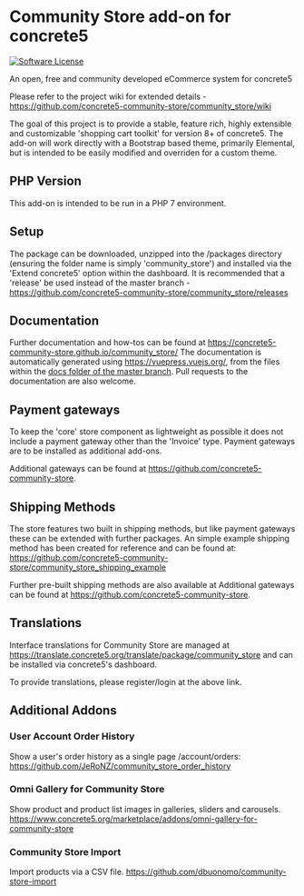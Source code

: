 # Community Store add-on for concrete5

[![Software License](https://img.shields.io/badge/license-MIT-brightgreen.svg?style=flat-square)](LICENSE)

An open, free and community developed eCommerce system for concrete5

Please refer to the project wiki for extended details - https://github.com/concrete5-community-store/community_store/wiki

The goal of this project is to provide a stable, feature rich, highly extensible and customizable 'shopping cart toolkit' for version 8+ of concrete5.
The add-on will work directly with a Bootstrap based theme, primarily Elemental, but is intended to be easily modified and overriden for a custom theme.

## PHP Version
This add-on is intended to be run in a PHP 7 environment.

## Setup
The package can be downloaded, unzipped into the /packages directory (ensuring the folder name is simply 'community_store') and installed via the 'Extend concrete5' option within the dashboard.  It is recommended that a 'release' be used instead of the master branch - https://github.com/concrete5-community-store/community_store/releases

## Documentation
Further documentation and how-tos can be found at https://concrete5-community-store.github.io/community_store/
The documentation is automatically generated using https://vuepress.vuejs.org/, from the files within the [docs folder of the master branch](https://github.com/concrete5-community-store/community_store/tree/master/docs).
Pull requests to the documentation are also welcome.

## Payment gateways
To keep the 'core' store component as lightweight as possible it does not include a payment gateway other than the 'Invoice' type.
Payment gateways are to be installed as additional add-ons.

Additional gateways can be found at https://github.com/concrete5-community-store.

## Shipping Methods
The store features two built in shipping methods, but like payment gateways these can be extended with further packages. 
An simple example shipping method has been created for reference and can be found at:
https://github.com/concrete5-community-store/community_store_shipping_example

Further pre-built shipping methods are also available at Additional gateways can be found at https://github.com/concrete5-community-store.

## Translations
Interface translations for Community Store are managed at https://translate.concrete5.org/translate/package/community_store and can be installed via concrete5's dashboard.

To provide translations, please register/login at the above link.

## Additional Addons

### User Account Order History
Show a user's order history as a single page /account/orders:
https://github.com/JeRoNZ/community_store_order_history

### Omni Gallery for Community Store
Show product and product list images in galleries, sliders and carousels.
https://www.concrete5.org/marketplace/addons/omni-gallery-for-community-store

### Community Store Import
Import products via a CSV file.
https://github.com/dbuonomo/community-store-import
